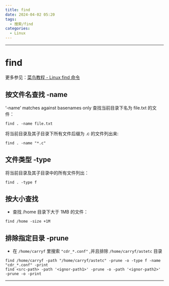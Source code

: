 ```yaml
---
title: find
date: 2024-04-02 05:20
tags:
  - 搜索/find
categories:
  - Linux
---
```


---


<!-- toc -->
# find
更多参见：[菜鸟教程 - Linux find 命令](https://www.runoob.com/linux/linux-comm-find.html)
## 按文件名查找 -name
‘-name’ matches against basenames only
查找当前目录下名为 file.txt 的文件：
```shell
find . -name file.txt
```

将当前目录及其子目录下所有文件后缀为 .c 的文件列出来:
```shell
find . -name "*.c"
```
## 文件类型 -type
将当前目录及其子目录中的所有文件列出：
```shell
find . -type f
```
## 按大小查找
- 查找 /home 目录下大于 1MB 的文件：
```shell
find /home -size +1M
```
## 排除指定目录 -prune
- 在 `/home/carryf` 里搜索 `"cdr_*.conf"` ,并且排除 `/home/carryf/astetc` 目录

```shell
find /home/carryf -path "/home/carryf/astetc" -prune -o -type f -name "cdr_*.conf" -print
find <src-path> -path '<ignor-path1>' -prune -o -path '<ignor-path2>' -prune -o -print
```





---
